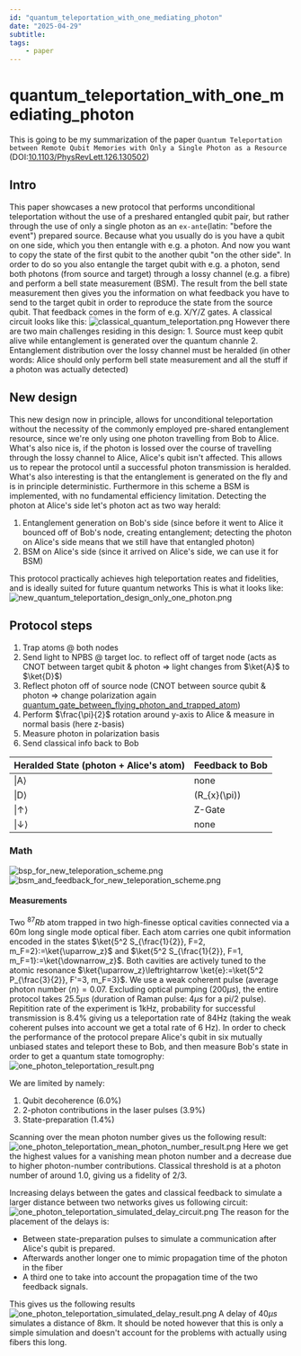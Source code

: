 ```yaml
---
id: "quantum_teleportation_with_one_mediating_photon"
date: "2025-04-29"
subtitle: 
tags:
    - paper
---
```


# quantum_teleportation_with_one_mediating_photon

This is going to be my summarization of the paper `Quantum Teleportation between Remote Qubit Memories with Only a Single Photon as a Resource` 
(DOI:[10.1103/PhysRevLett.126.130502](https://doi.org/10.1103/PhysRevLett.126.130502))

## Intro

This paper showcases a new protocol that performs unconditional teleportation without the use of a preshared entangled qubit pair, but rather through the use of only a single photon as an `ex-ante`(latin: "before the event") prepared source. Because what you usually do is you have a qubit on one side, which you then entangle with e.g. a photon. And now you want to copy the state of the first qubit to the another qubit "on the other side". In order to do so you also entangle the target qubit with e.g. a photon, send both photons (from source and target) through a lossy channel (e.g. a fibre) and perform a bell state measurement (BSM). The result from the bell state measurement then gives you the information on what feedback you have to send to the target qubit in order to reproduce the state from the source qubit. That feedback comes in the form of e.g. X/Y/Z gates. A classical circuit looks like this:
![classical_quantum_teleportation.png](assets/imgs/classical_quantum_teleportation.png)
However there are two main challenges residing in this design:
    1. Source must keep qubit alive while entanglement is generated over the quantum channle
    2. Entanglement distribution over the lossy channel must be heralded (in other words: Alice should only perform bell state measurement and all the stuff if a photon was actually detected)

## New design

This new design now in principle, allows for unconditional teleportation without the necessity of the commonly employed pre-shared entanglement resource, since we're only using one photon travelling from Bob to Alice.
What's also nice is, if the photon is lossed over the course of travelling through the lossy channel to Alice, Alice's qubit isn't affected. This allows us to repear the protocol until a successful photon transmission is heralded.
What's also interesting is that the entanglement is generated on the fly and is in principle deterministic. Furthermore in this scheme a BSM is implemented, with no fundamental efficiency limitation. 
Detecting the photon at Alice's side let's photon act as two way herald:
1. Entanglement generation on Bob's side (since before it went to Alice it bounced off of Bob's node, creating entanglement; detecting the photon on Alice's side means that we still have that entangled photon)
2. BSM on Alice's side (since it arrived on Alice's side, we can use it for BSM)

This protocol practically achieves high teleportation reates and fidelities, and is ideally suited for future quantum networks
This is what it looks like:
![new_quantum_teleportation_design_only_one_photon.png](assets/imgs/new_quantum_teleportation_design_only_one_photon.png)

## Protocol steps
1. Trap atoms @ both nodes
2. Send light to NPBS @ target loc. to reflect off of target node (acts as CNOT between target qubit & photon => light changes from $\ket{A}$ to $\ket{D}$)
3. Reflect photon off of source node (CNOT between source qubit & photon => change polarization again [quantum_gate_between_flying_photon_and_trapped_atom](papers/quantum_gate_between_flying_photon_and_trapped_atom.md)) 
4. Perform $\frac{\pi}{2}$ rotation around y-axis to Alice & measure in normal basis (here z-basis)
5. Measure photon in polarization basis
6. Send classical info back to Bob

| Heralded State (photon + Alice's atom) | Feedback to Bob     |
|----------------------------------------|----------------------|
| \|A⟩                                   | none                 |
| \|D⟩                                   | \(R_{x}(\pi)\)       |
| \|↑⟩                                   | Z-Gate               |
| \|↓⟩                                   | none                 |

### Math
![bsp_for_new_teleporation_scheme.png](assets/imgs/bsp_for_new_teleporation_scheme.png)
![bsm_and_feedback_for_new_teleporation_scheme.png](assets/imgs/bsm_and_feedback_for_new_teleporation_scheme.png)

#### Measurements

Two $^{87}Rb$ atom trapped in two high-finesse optical cavities connected via a 60m long single mode optical fiber. Each atom carries one qubit information
encoded in the states $\ket{5^2 S_{\frac{1}{2}}, F=2, m_F=2}:=\ket{\uparrow_z}$ and $\ket{5^2 S_{\frac{1}{2}}, F=1, m_F=1}:=\ket{\downarrow_z}$. Both cavities
are actively tuned to the atomic resonance $\ket{\uparrow_z}\leftrightarrow \ket{e}:=\ket{5^2 P_{\frac{3}{2}}, F'=3, m_F=3}$.
We use a weak coherent pulse (average photon number $\langle n \rangle=0.07$.
Excluding optical pumping ($200 \mu s$), the entire protocol takes $25.5 \mu s$ (duration of Raman pulse: $4\mu s$ for a pi/2 pulse).
Repitition rate of the experiment is 1kHz, probability for successful transmission is 8.4% giving us a teleportation rate of 84Hz (taking the weak coherent pulses into account we get a total rate of 6 Hz).
In order to check the performance of the protocol prepare Alice's qubit in six mutually unbiased states and teleport these to Bob, and then measure Bob's state in order to get a quantum state tomogrophy:
![one_photon_teleportation_result.png](assets/imgs/one_photon_teleportation_result.png)

We are limited by namely:
1. Qubit decoherence (6.0%)
2. 2-photon contributions in the laser pulses (3.9%)
3. State-preparation (1.4%)

Scanning over the mean photon number gives us the following result:
![one_photon_teleportation_mean_photon_number_result.png](assets/imgs/one_photon_teleportation_mean_photon_number_result.png)
Here we get the highest values for a vanishing mean photon number and a decrease due to higher photon-number contributions. Classical threshold is at a photon number of around 1.0, giving us a fidelity of 2/3.

Increasing delays between the gates and classical feedback to simulate a larger distance between two networks gives us following circuit:
![one_photon_teleportation_simulated_delay_circuit.png](assets/imgs/one_photon_teleportation_simulated_delay_circuit.png)
The reason for the placement of the delays is:

- Between state-preparation pulses to simulate a communication after Alice's qubit is prepared. 
- Afterwards another longer one to mimic propagation time of the photon in the fiber
- A third one to take into account the propagation time of the two feedback signals.

This gives us the following results
![one_photon_teleportation_simulated_delay_result.png](assets/imgs/one_photon_teleportation_simulated_delay_result.png)
A delay of $40 \mu s$ simulates a distance of 8km. It should be noted however that this is only a simple simulation and doesn't account for the problems with actually using fibers this long.  
